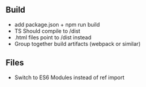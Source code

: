 Build
-----
 - add package.json + npm run build
 - TS Should compile to /dist
 - .html files point to /dist instead
 - Group together build artifacts (webpack or similar)

Files
-----
 - Switch to ES6 Modules instead of ref import